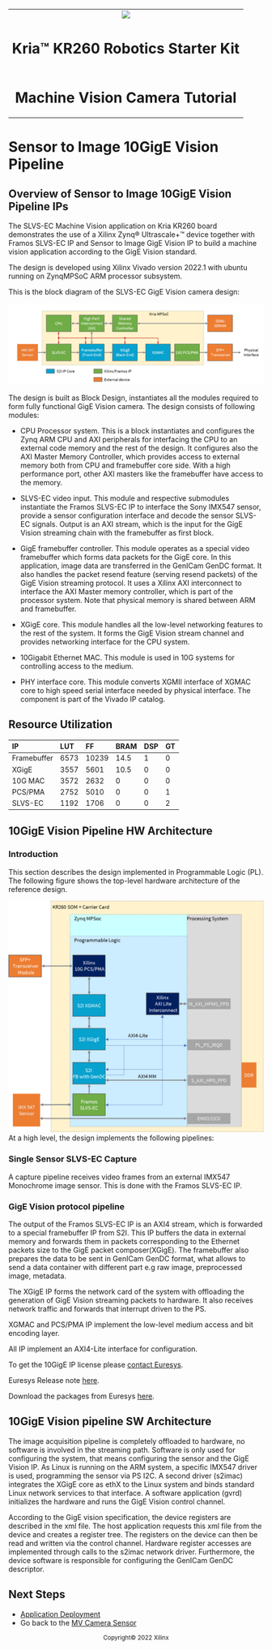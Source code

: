 <table>
 <tr>
   <td align="center"><img src="https://www.xilinx.com/content/dam/xilinx/imgs/press/media-kits/corporate/xilinx-logo.png" width="30%"/><h1>Kria&trade; KR260 Robotics Starter Kit</h1>
   </td>
 </tr>
 <tr>
 <td align="center"><h1>Machine Vision Camera Tutorial</h1>
 
 </td>
 </tr>
</table>

# Sensor to Image 10GigE Vision Pipeline

## Overview of Sensor to Image 10GigE Vision Pipeline IPs

The SLVS-EC Machine Vision application on Kria KR260 board demonstrates the use of a Xilinx Zynq® Ultrascale+™ device together with Framos SLVS-EC IP and Sensor to Image GigE Vision IP to build a machine vision application according to the GigE Vision standard.

The design is developed using Xilinx Vivado version 2022.1 with ubuntu running on ZynqMPSoC ARM processor subsystem.

This is the block diagram of the SLVS-EC GigE Vision camera design:

![Block diagram of the SLVS-EC GigE Vision camera design](media/block_diagram.png)

The design is built as Block Design, instantiates all the modules required to form fully functional GigE Vision camera. The design consists of following modules:

* CPU Processor system. This is a block instantiates and configures the Zynq ARM CPU and AXI peripherals for interfacing the CPU to an external code memory and the rest of the design. It configures also the AXI Master Memory Controller, which provides access to external memory both from CPU and framebuffer core side. With a high performance port, other AXI masters like the framebuffer have access to the memory.

* SLVS-EC video input. This module and respective submodules instantiate the Framos SLVS-EC IP to interface the Sony IMX547 sensor, provide a sensor configuration interface and decode the sensor SLVS-EC signals. Output is an AXI stream, which is the input for the GigE Vision streaming chain with the framebuffer as first block.

* GigE framebuffer controller. This module operates as a special video framebuffer which forms data packets for the GigE core. In this application, image data are transferred in the GenICam GenDC format. It also handles the packet resend feature (serving resend packets) of the GigE Vision streaming protocol. It uses a Xilinx AXI interconnect to interface the AXI Master memory controller, which is part of the processor system. Note that physical memory is shared between ARM and framebuffer.

* XGigE core. This module handles all the low-level networking features to the rest of the system. It forms the GigE Vision stream channel and provides networking interface for the CPU system.

* 10Gigabit Ethernet MAC. This module is used in 10G systems for controlling access to the medium.

* PHY interface core. This module converts XGMII interface of XGMAC core to high speed serial interface needed by physical interface. The component is part of the Vivado IP catalog.

## Resource Utilization

| IP        | LUT           | FF  | BRAM | DSP | GT|
| :------------- |:-------------| :-----| :-------- | :------ | :------|
| Framebuffer    | 6573 | 10239  | 14.5 |1 |0|
| XGigE       | 3557      |   5601| 10.5 |0|0|
| 10G MAC | 3572     |   2632 | 0|0|0|
| PCS/PMA | 2752 | 5010 | 0|0|1|
| SLVS-EC | 1192 |  1706 | 0| 0|2|

## 10GigE Vision Pipeline HW Architecture

### Introduction

This section describes the design implemented in Programmable Logic (PL). The following figure shows the top-level hardware architecture of the reference design.

![Top Level Hardware Architecture](media/Top_level_hardware_architecture.png)
At a high level, the design implements the following pipelines:

### Single Sensor SLVS-EC Capture

A capture pipeline receives video frames from an external IMX547 Monochrome image sensor. This is done with the Framos SLVS-EC IP.

### GigE Vision protocol pipeline

The output of the Framos SLVS-EC IP is an AXI4 stream, which is forwarded to a special framebuffer IP from S2I. This IP buffers the data in external memory and forwards them in packets corresponding to the Ethernet packets size to the GigE packet composer(XGigE). The framebuffer also prepares the data to be sent in GenICam GenDC format, what allows to send a data container with different part e.g raw image, preprocessed image, metadata.

The XGigE IP forms the network card of the system with offloading the generation of GigE Vision streaming packets to hardware. It also receives network traffic and forwards that interrupt driven to the PS.

XGMAC and PCS/PMA IP implement the low-level medium access and bit encoding layer.

All IP implement an AXI4-Lite interface for configuration.

To get the 10GigE IP license please [contact Euresys](https://www.euresys.com/en/About-us/Contact-us).

Euresys Release note [here](https://www.euresys.com/en/About-us/Blog-event/News/New-GigE-Vision-Viewer-for-AMD-Xilinx-Kria-KR260-R).

Download the packages from Euresys [here](https://www.euresys.com/en/Support/Download-area).

## 10GigE Vision pipeline SW Architecture

The image acquisition pipeline is completely offloaded to hardware, no software is involved in the streaming path. Software is only used for configuring the system, that means configuring the sensor and the GigE Vision IP. As Linux is running on the ARM system, a specific IMX547 driver is used, programming the sensor via PS I2C. A second driver (s2imac) integrates the XGigE core as ethX to the Linux system and binds standard Linux network services to that interface. A software application (gvrd) initializes the hardware and runs the GigE Vision control channel.

According to the GigE vision specification, the device registers are described in the xml file. The host application requests this xml file from the device and creates a register tree. The registers on the device can then be read and written via the control channel. Hardware register accesses are implemented through calls to the s2imac network driver. Furthermore, the device software is responsible for configuring the GenICam GenDC descriptor.

## Next Steps

* [Application Deployment](app_deployment.md)
* Go back to the [MV Camera Sensor](sensor.md)
<!---

Licensed under the Apache License, Version 2.0 (the "License"); you may not use this file except in compliance with the License.

You may obtain a copy of the License at http://www.apache.org/licenses/LICENSE-2.0.

Unless required by applicable law or agreed to in writing, software distributed under the License is distributed on an "AS IS" BASIS, WITHOUT WARRANTIES OR CONDITIONS OF ANY KIND, either express or implied. See the License for the specific language governing permissions and limitations under the License.

-->
<p align="center"><sup>Copyright&copy; 2022 Xilinx</sup></p>